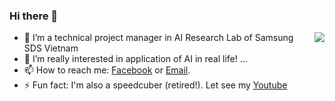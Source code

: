 ### Hi there 👋

<a href="#">
<img align="right" src="https://github-readme-stats.vercel.app/api?username=ndcuong91&show_icons=true&theme=default">
</a>

- 🔭 I’m a technical project manager in AI Research Lab of Samsung SDS Vietnam
- 🌱 I’m really interested in application of AI in real life! ...
- 📫 How to reach me: [Facebook](https://www.facebook.com/titikid) or [Email](mailto:titikid@gmail.com).
- ⚡ Fun fact: I'm also a speedcuber (retired!). Let see my [Youtube](https://www.youtube.com/user/thixanghialoyb)
